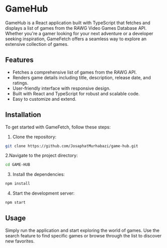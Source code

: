 # GameHub

GameHub is a React application built with TypeScript that fetches and displays a list of games from the RAWG Video Games Database API. Whether you're a gamer looking for your next adventure or a developer seeking inspiration, GameFetch offers a seamless way to explore an extensive collection of games.

## Features

- Fetches a comprehensive list of games from the RAWG API.
- Renders game details including title, description, release date, and ratings.
- User-friendly interface with responsive design.
- Built with React and TypeScript for robust and scalable code.
- Easy to customize and extend.

## Installation

To get started with GameFetch, follow these steps:

1. Clone the repository:
```bash
git clone https://github.com/JosaphatMurhabazi/game-hub.git
```
2.Navigate to the project directory:
```bash
cd GAME-HUB
```
3. Install the dependencies:
```bash
npm install
```
4. Start the development server:
```bash
npm start
```

## Usage

Simply run the application and start exploring the world of games. Use the search feature to find specific games or browse through the list to discover new favorites.